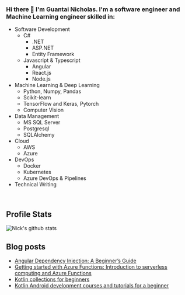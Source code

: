 ### Hi there 👋 I'm Guantai Nicholas. I'm a software engineer and Machine Learning engineer skilled in:
- Software Development
  - C#
    - .NET
    - ASP.NET
    - Entity Framework
  - Javascript & Typescript
    - Angular
    - React.js
    - Node.js
- Machine Learning & Deep Learning
  - Python, Numpy, Pandas
  - Scikit-learn
  - TensorFlow and Keras, Pytorch
  - Computer Vision
- Data Management
  - MS SQL Server
  - Postgresql
  - SQLAlchemy
- Cloud
  - AWS
  - Azure
- DevOps
  - Docker
  - Kubernetes
  - Azure DevOps & Pipelines
- Technical Writing
<br>

## Profile Stats
<!--![Nick's github stats](https://github-readme-stats.vercel.app/api?username=NickyGuants&show_icons=true&theme=radical&include_all_commits=true) -->

![Nick's github stats](https://github-readme-stats.vercel.app/api/top-langs/?username=NickyGuants&theme=radical)

<!-- <img src="https://github-readme-streak-stats.herokuapp.com/?user=NickyGuants"></img> -->

<!-- <img align="center" alt="wakatime" src="https://wakatime.com/badge/user/dfba5cf4-312a-47b8-a74f-e95949251991.svg?&style=for-the-badge&logo=wakatime&logoColor=white" /> -->

## Blog posts
<!-- BLOG-POST-LIST:START -->
- [Angular Dependency Injection: A Beginner’s Guide](https://nicholasguantai.medium.com/angular-dependency-injection-a-beginners-guide-3712809c0e02)
- [Getting started with Azure Functions: Introduction to serverless computing and Azure Functions](https://medium.com/@nicholasguantai/getting-started-with-azure-functions-introduction-to-serverless-computing-and-azure-functions-77d28377900)
- [Kotlin collections for beginners](https://nicholasguantai.medium.com/kotlin-collections-for-beginners-b1bb91f79a52?source=rss-2b17da397be8)
- [Kotlin Android development courses and tutorials for a beginner](https://nicholasguantai.medium.com/kotlin-android-development-courses-and-tutorials-for-a-beginner-4ade55a592f1?source=rss-2b17da397be8)
<!-- BLOG-POST-LIST:END -->


